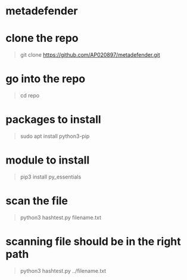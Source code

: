# metadefender

# clone the repo 
> git clone https://github.com/AP020897/metadefender.git

# go into the repo
> cd repo 

# packages to install 
> sudo apt install python3-pip 

# module to install 
> pip3 install py_essentials

# scan the file 
> python3 hashtest.py filename.txt 

# scanning file should be in the right path
> python3 hashtest.py ../filename.txt 

